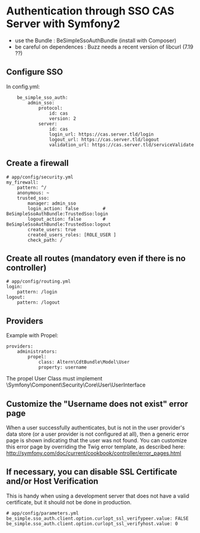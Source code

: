 Authentication through SSO CAS Server with Symfony2
===================================================

- use the Bundle : BeSimpleSsoAuthBundle (install with Composer)
- be careful on dependences : Buzz needs a recent version of libcurl (7.19 ??)


Configure SSO
-------------

In config.yml:

        be_simple_sso_auth:
            admin_sso:
                protocol:
                    id: cas
                    version: 2
                server:
                    id: cas
                    login_url: https://cas.server.tld/login
                    logout_url: https://cas.server.tld/logout
                    validation_url: https://cas.server.tld/serviceValidate



Create a firewall
-----------------

    # app/config/security.yml
    my_firewall:
        pattern: ^/
        anonymous: ~
        trusted_sso:
            manager: admin_sso
            login_action: false 		# BeSimpleSsoAuthBundle:TrustedSso:login
            logout_action: false 		# BeSimpleSsoAuthBundle:TrustedSso:logout
            create_users: true
            created_users_roles: [ROLE_USER ]
            check_path: /


Create all routes (mandatory even if there is no controller)
------------------------------------------------------------

    # app/config/routing.yml
    login:
        pattern: /login
    logout:
        pattern: /logout
      

Providers 
---------

Example with Propel:

    providers:
        administrators:
            propel:
                class: Altern\CdtBundle\Model\User
                property: username

The propel User Class must implement \Symfony\Component\Security\Core\User\UserInterface

Customize the "Username does not exist" error page
--------------------------------------------------

When a user successfully authenticates, but is not in the user provider's data store (or a user provider is not configured at all),
then a generic error page is shown indicating that the user was not found. You can customize this error page by overriding the Twig error template,
as described here: http://symfony.com/doc/current/cookbook/controller/error_pages.html

If necessary, you can disable SSL Certificate and/or Host Verification
----------------------------------------------------------------------

This is handy when using a development server that does not have a valid certificate, but it should not be done in production.

    # app/config/parameters.yml
    be_simple.sso_auth.client.option.curlopt_ssl_verifypeer.value: FALSE
    be_simple.sso_auth.client.option.curlopt_ssl_verifyhost.value: 0
